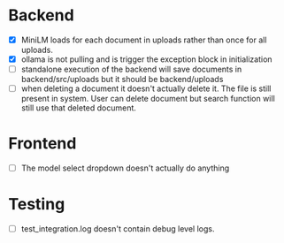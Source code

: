 # Backend

* [X] MiniLM loads for each document in uploads rather than once for all uploads.
* [X] ollama is not pulling and is trigger the exception block in initialization
* [ ] standalone execution of the backend will save documents in backend/src/uploads but it should be backend/uploads
* [ ] when deleting a document it doesn't actually delete it. The file is still present in system. User can delete document but search function will still use that deleted document.

# Frontend
* [ ] The model select dropdown doesn't actually do anything
# Testing

* [ ] test_integration.log doesn't contain debug level logs.
